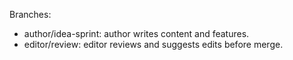 Branches:
- author/idea-sprint: author writes content and features.
- editor/review: editor reviews and suggests edits before merge.
